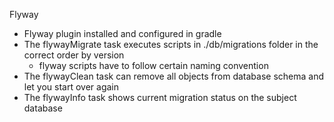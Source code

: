 Flyway

- Flyway plugin installed and configured in gradle
- The flywayMigrate task executes scripts in ./db/migrations folder in the correct order by version
    - flyway scripts have to follow certain naming convention
- The flywayClean task can remove all objects from database schema and let you start over again
- The flywayInfo task shows current migration status on the subject database